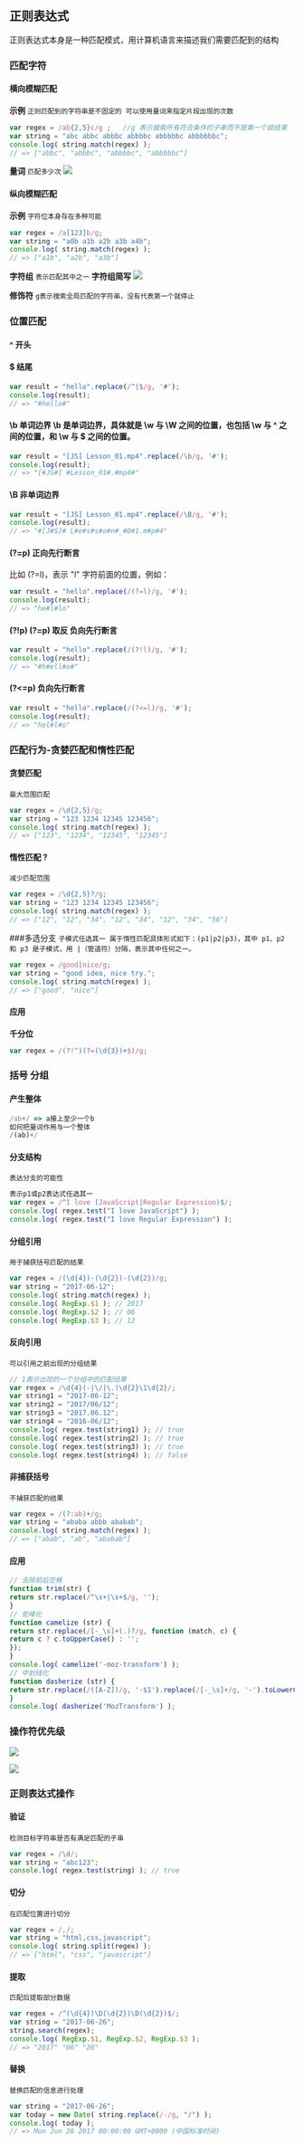 ## 正则表达式
正则表达式本身是一种匹配模式，用计算机语言来描述我们需要匹配到的结构

### 匹配字符

#### 横向模糊匹配
**示例** 
`正则匹配到的字符串是不固定的 可以使用量词来指定片段出现的次数`
```js
var regex = /ab{2,5}c/g ;   //g 表示搜索所有符合条件的子串而不是第一个就结束
var string = "abc abbc abbbc abbbbc abbbbbc abbbbbbc";
console.log( string.match(regex) );
// => ["abbc", "abbbc", "abbbbc", "abbbbbc"]
```
**量词** 
`匹配多少次` 
![](https://user-gold-cdn.xitu.io/2019/5/19/16ace06baee1c6b1?w=1298&h=379&f=png&s=134400)

#### 纵向模糊匹配 
**示例**
`字符位本身存在多种可能`
```js
var regex = /a[123]b/g;
var string = "a0b a1b a2b a3b a4b";
console.log( string.match(regex) );
// => ["a1b", "a2b", "a3b"]
```
**字符组**
`表示匹配其中之一`
**字符组简写**
![](https://user-gold-cdn.xitu.io/2019/5/19/16ace03ed150a001?w=1287&h=545&f=png&s=221337)

**修饰符**
`g表示搜索全局匹配的字符串，没有代表第一个就停止`

### 位置匹配

#### ^ 开头
#### $ 结尾
```js
var result = "hello".replace(/^|$/g, '#');
console.log(result);
// => "#hello#"
```
#### \b 单词边界 \b 是单词边界，具体就是 \w 与 \W 之间的位置，也包括 \w 与 ^ 之间的位置，和 \w 与 $ 之间的位置。
```js
var result = "[JS] Lesson_01.mp4".replace(/\b/g, '#');
console.log(result);
// => "[#JS#] #Lesson_01#.#mp4#"
```
#### \B  非单词边界
```js      
var result = "[JS] Lesson_01.mp4".replace(/\B/g, '#');
console.log(result);
// => "#[J#S]# L#e#s#s#o#n#_#0#1.m#p#4"
```
#### (?=p)  正向先行断言
比如 (?=l)，表示 "l" 字符前面的位置，例如：
```js
var result = "hello".replace(/(?=l)/g, '#');
console.log(result);
// => "he#l#lo"
```     
#### (?!p) (?=p) 取反 负向先行断言
```js
var result = "hello".replace(/(?!l)/g, '#');
console.log(result);
// => "#h#ell#o#"
```
#### (?<=p) 负向先行断言
```js
var result = "hello".replace(/(?<=l)/g, '#');
console.log(result);
// => "hel#l#o"
``` 

### 匹配行为-贪婪匹配和惰性匹配
  
#### 贪婪匹配 
`最大范围匹配`
```js    
var regex = /\d{2,5}/g;
var string = "123 1234 12345 123456";
console.log( string.match(regex) );
// => ["123", "1234", "12345", "12345"]
```
#### 惰性匹配 ?
`减少匹配范围`
```js     
var regex = /\d{2,5}?/g;
var string = "123 1234 12345 123456";
console.log( string.match(regex) );
// => ["12", "12", "34", "12", "34", "12", "34", "56"]
```

###多选分支 
`子模式任选其一 属于惰性匹配具体形式如下：(p1|p2|p3)，其中 p1、p2 和 p3 是子模式，用 |（管道符）分隔，表示其中任何之一。`
```js  
var regex = /good|nice/g;
var string = "good idea, nice try.";
console.log( string.match(regex) );
// => ["good", "nice"]
```  
#### 应用
**千分位**
```js
var regex = /(?!^)(?=(\d{3})+$)/g;
```
### 括号 分组

#### 产生整体
```js
/ab+/ => a接上至少一个b
如何把量词作用与一个整体 
/(ab)+/
```
#### 分支结构
`表达分支的可能性`
```js
表示p1或p2表达式任选其一
var regex = /^I love (JavaScript|Regular Expression)$/;
console.log( regex.test("I love JavaScript") );
console.log( regex.test("I love Regular Expression") );
```

#### 分组引用
`用于捕获括号匹配的结果`
```js
var regex = /(\d{4})-(\d{2})-(\d{2})/g;
var string = "2017-06-12";
console.log( string.match(regex) );
console.log( RegExp.$1 ); // 2017
console.log( RegExp.$2 ); // 06
console.log( RegExp.$3 ); // 12
```

#### 反向引用
`可以引用之前出现的分组结果`
```js
// 1表示出现的一个分组中的匹配结果
var regex = /\d{4}(-|\/|\.)\d{2}\1\d{2}/;
var string1 = "2017-06-12";
var string2 = "2017/06/12";
var string3 = "2017.06.12";
var string4 = "2016-06/12";
console.log( regex.test(string1) ); // true
console.log( regex.test(string2) ); // true
console.log( regex.test(string3) ); // true
console.log( regex.test(string4) ); // false
```
#### 非捕获括号
`不捕获匹配的结果`
```js
var regex = /(?:ab)+/g;
var string = "ababa abbb ababab";
console.log( string.match(regex) );
// => ["abab", "ab", "ababab"]
```

#### 应用
```js
// 去除前后空格
function trim(str) {
return str.replace(/^\s+|\s+$/g, '');
}
// 驼峰化
function camelize (str) {
return str.replace(/[-_\s]+(.)?/g, function (match, c) {
return c ? c.toUpperCase() : '';
});
}
console.log( camelize('-moz-transform') );
// 中划线化
function dasherize (str) {
return str.replace(/([A-Z])/g, '-$1').replace(/[-_\s]+/g, '-').toLowerCase();
}
console.log( dasherize('MozTransform') );
```

### 操作符优先级

![](https://user-gold-cdn.xitu.io/2019/5/19/16ace49055253f4e?w=1334&h=592&f=png&s=293609)

![](https://user-gold-cdn.xitu.io/2019/5/19/16ace49575592d8a?w=1350&h=406&f=png&s=94394)

### 正则表达式操作
#### 验证
`检测目标字符串是否有满足匹配的子串`
```js
var regex = /\d/;
var string = "abc123";
console.log( regex.test(string) ); // true
```
#### 切分
`在匹配位置进行切分`
```js
var regex = /,/;
var string = "html,css,javascript";
console.log( string.split(regex) );
// => ["html", "css", "javascript"]
```
#### 提取
`匹配后提取部分数据`
```js
var regex = /^(\d{4})\D(\d{2})\D(\d{2})$/;
var string = "2017-06-26";
string.search(regex);
console.log( RegExp.$1, RegExp.$2, RegExp.$3 );
// => "2017" "06" "26"
```
#### 替换
`替换匹配的信息进行处理`
```js
var string = "2017-06-26";
var today = new Date( string.replace(/-/g, "/") );
console.log( today );
// => Mon Jun 26 2017 00:00:00 GMT+0800 (中国标准时间)
```



      
